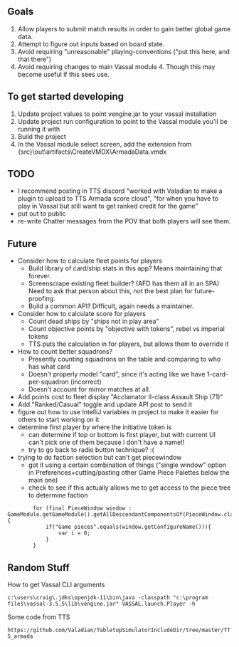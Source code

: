 ## Goals ##
1. Allow players to submit match results in order to gain better global game data.
2. Attempt to figure out inputs based on board state.  
3. Avoid requiring "unreasonable" playing-conventions ("put this here, and that there")
4. Avoid requiring changes to main Vassal module
    4. Though this may become useful if this sees use.

## To get started developing ##
1. Update project values to point vengine.jar to your vassal installation
2. Update project run configuration to point to the Vassal module you'll be running it with
3. Build the project 
4. In the Vassal module select screen, add the extension from {src}\out\artifacts\CreateVMDX\ArmadaData.vmdx

## TODO ##
- I recommend posting in TTS discord "worked with Valadian to make a plugin to upload to TTS Armada score cloud", "for when you have to play in Vassal but still want to get ranked credit for the game"
- put out to public
- re-write Chatter messages from the POV that both players will see them.

## Future ##
- Consider how to calculate fleet points for players
    - Build library of card/ship stats in this app? Means maintaining that forever.
    - Screenscrape existing fleet builder? (AFD has them all in an SPA) Need to ask that person about this, not the best plan for future-proofing.
    - Build a common API? Difficult, again needs a maintainer.
- Consider how to calculate score for players
    - Count dead ships by "ships not in play area"
    - Count objective points by "objective with tokens", rebel vs imperial tokens
    - TTS puts the calculation in for players, but allows them to override it
- How to count better squadrons?
  - Presently counting squadrons on the table and comparing to who has what card
  - Doesn't properly model "card", since it's acting like we have 1-card-per-squadron (incorrect)
  - Doesn't account for mirror matches at all.
- Add points cost to fleet display "Acclamator II-class Assault Ship (71)"
- Add "Ranked/Casual" toggle and update API post to send it
- figure out how to use IntelliJ variables in project to make it easier for others to start working on it
- determine first player by where the initiative token is
  - can determine if top or bottom is first player, but with current UI can't pick one of them because I don't have a name!!
  - try to go back to radio button technique? :(
- trying to do faction selection but can't get piecewindow
  - got it using a certain combination of things ("single window" option in Preferences+cutting/pasting other Game Piece Palettes below the main one)
  - check to see if this actually allows me to get access to the piece tree to determine faction
```
        for (final PieceWindow window : GameModule.getGameModule().getAllDescendantComponentsOf(PieceWindow.class)) {
            if("Game pieces".equals(window.getConfigureName())){
                var i = 0;
            }
        }
 ```

## Random Stuff ##

How to get Vassal CLI arguments

`c:\users\craig\.jdks\openjdk-11\bin\java -classpath "c:\program files\vassal-3.5.5\lib\vengine.jar" VASSAL.launch.Player -h`

Some code from TTS

`https://github.com/Valadian/TabletopSimulatorIncludeDir/tree/master/TTS_armada`